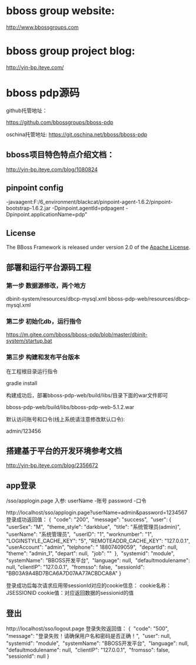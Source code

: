 ﻿# bboss group website:
http://www.bbossgroups.com

# bboss group project blog:
http://yin-bp.iteye.com/

# bboss pdp源码
github托管地址： 

https://github.com/bbossgroups/bboss-pdp 

oschina托管地址:
https://git.oschina.net/bboss/bboss-pdp



## bboss项目特色特点介绍文档：
http://yin-bp.iteye.com/blog/1080824

## pinpoint config

-javaagent:F:/6_environment/blackcat/pinpoint-agent-1.6.2/pinpoint-bootstrap-1.6.2.jar -Dpinpoint.agentId=pdpagent -Dpinpoint.applicationName=pdp"

## License

The BBoss Framework is released under version 2.0 of the [Apache License][].

[Apache License]: http://www.apache.org/licenses/LICENSE-2.0

## 部署和运行平台源码工程

### 第一步 数据源修改，两个地方

dbinit-system/resources/dbcp-mysql.xml
bboss-pdp-web/resources/dbcp-mysql.xml

### 第二步 初始化db，运行指令

https://m.gitee.com/bboss/bboss-pdp/blob/master/dbinit-system/startup.bat

### 第三步 构建和发布平台版本

在工程根目录运行指令

gradle install

构建成功后，部署bboss-pdp-web/build/libs/目录下面的war文件即可

bboss-pdp-web/build/libs/bboss-pdp-web-5.1.2.war

默认访问账号和口令(线上系统请注意修改默认口令):

admin/123456

## 搭建基于平台的开发环境参考文档

http://yin-bp.iteye.com/blog/2356672

## app登录
/sso/applogin.page
入参:
userName  -账号
password  -口令

http://localhost/sso/applogin.page?userName=admin&password=1234567
登录成功返回值：
{
​	"code": "200",
​	"message": "success",
​	"user": {
​		"userSex": "M",
​		"theme_style": "darkblue",
​		"title": "系统管理员(admin)",
​		"userName": "系统管理员",
​		"userID": "1",
​		"worknumber": "1",
​		"LOGINSTYLE_CACHE_KEY": "5",
​		"REMOTEADDR_CACHE_KEY": "127.0.0.1",
​		"userAccount": "admin",
​		"telphone": " 18807409059",
​		"departId": null,
​		"theme": "admin_1",
​		"depart": null,
​		"job": ""
​	},
​	"systemid": "module",
​	"systemName": "BBOSS开发平台",
​	"language": null,
​	"defaultmodulename": null,
​	"clientIP": "127.0.0.1",
​	"fromsso": false,
​	"sessionId": "BB03A9A4BD7BCA6A7D07AA77ACBDCA8A"
}

登录成功后每次请求应用带sessionId对应的cookie信息：
cookie名称：JSESSIONID
cookie值：对应返回数据的sessionid的值

## 登出
http://localhost/sso/logout.page
登录失败返回值：
{
​	"code": "500",
​	"message": "登录失败！请确保用户名和密码是否正确！",
​	"user": null,
​	"systemid": "module",
​	"systemName": "BBOSS开发平台",
​	"language": null,
​	"defaultmodulename": null,
​	"clientIP": "127.0.0.1",
​	"fromsso": false,
​	"sessionId": null
}


